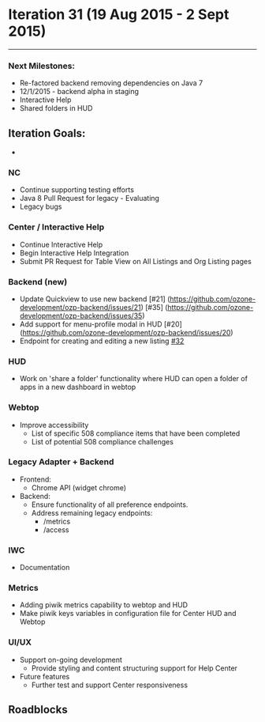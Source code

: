 # Iteration 31 (19 Aug 2015 - 2 Sept 2015)

*** 
### Next Milestones:
* Re-factored backend removing dependencies on Java 7
* 12/1/2015 - backend alpha in staging  
* Interactive Help
* Shared folders in HUD

## Iteration Goals:
* 

### NC
* Continue supporting testing efforts
* Java 8 Pull Request for legacy - Evaluating
* Legacy bugs

### Center / Interactive Help
* Continue Interactive Help
* Begin Interactive Help Integration 
* Submit PR Request for Table View on All Listings and Org Listing pages

### Backend (new)
* Update Quickview to use new backend [#21] (https://github.com/ozone-development/ozp-backend/issues/21) [#35] (https://github.com/ozone-development/ozp-backend/issues/35)
* Add support for menu-profile modal in HUD [#20] (https://github.com/ozone-development/ozp-backend/issues/20) 
* Endpoint for creating and editing a new listing [#32](https://github.com/ozone-development/ozp-backend/issues/32)

### HUD
* Work on 'share a folder' functionality where HUD can open a folder of apps in a new dashboard in webtop 

### Webtop
* Improve accessibility
  * List of specific 508 compliance items that have been completed
  * List of potential 508 compliance challenges

### Legacy Adapter + Backend
* Frontend:
    * Chrome API (widget chrome)
* Backend:
    * Ensure functionality of all preference endpoints.
    * Address remaining legacy endpoints:
        * /metrics
        * /access

### IWC
* Documentation

### Metrics
* Adding piwik metrics capability to webtop and HUD
* Make piwik keys variables in configuration file for Center HUD and Webtop

### UI/UX
* Support on-going development
  * Provide styling and content structuring support for Help Center
* Future features
  * Further test and support Center responsiveness 

## Roadblocks